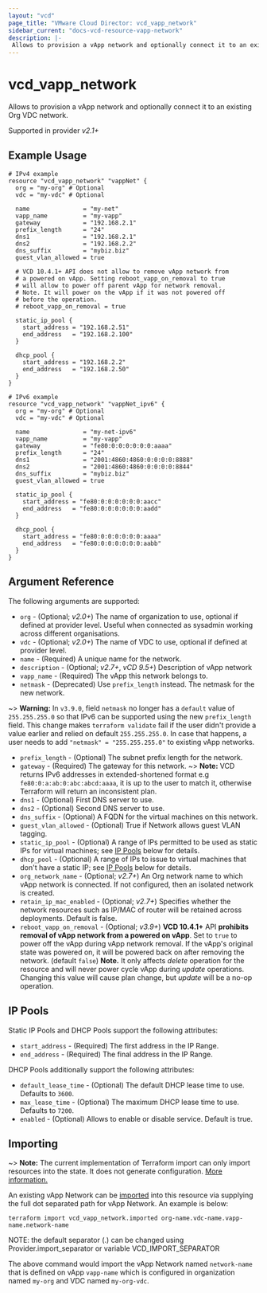 ```yaml
---
layout: "vcd"
page_title: "VMware Cloud Director: vcd_vapp_network"
sidebar_current: "docs-vcd-resource-vapp-network"
description: |-
 Allows to provision a vApp network and optionally connect it to an existing Org VDC network.
---
```


# vcd\_vapp\_network

 Allows to provision a vApp network and optionally connect it to an existing Org VDC network.

Supported in provider *v2.1+*

## Example Usage

```hcl
# IPv4 example
resource "vcd_vapp_network" "vappNet" {
  org = "my-org" # Optional
  vdc = "my-vdc" # Optional

  name               = "my-net"
  vapp_name          = "my-vapp"
  gateway            = "192.168.2.1"
  prefix_length      = "24"
  dns1               = "192.168.2.1"
  dns2               = "192.168.2.2"
  dns_suffix         = "mybiz.biz"
  guest_vlan_allowed = true

  # VCD 10.4.1+ API does not allow to remove vApp network from
  # a powered on vApp. Setting reboot_vapp_on_removal to true
  # will allow to power off parent vApp for network removal.
  # Note. It will power on the vApp if it was not powered off 
  # before the operation.
  # reboot_vapp_on_removal = true

  static_ip_pool {
    start_address = "192.168.2.51"
    end_address   = "192.168.2.100"
  }

  dhcp_pool {
    start_address = "192.168.2.2"
    end_address   = "192.168.2.50"
  }
}

# IPv6 example
resource "vcd_vapp_network" "vappNet_ipv6" {
  org = "my-org" # Optional
  vdc = "my-vdc" # Optional

  name               = "my-net-ipv6"
  vapp_name          = "my-vapp"
  gateway            = "fe80:0:0:0:0:0:0:aaaa"
  prefix_length      = "24"
  dns1               = "2001:4860:4860:0:0:0:0:8888"
  dns2               = "2001:4860:4860:0:0:0:0:8844"
  dns_suffix         = "mybiz.biz"
  guest_vlan_allowed = true

  static_ip_pool {
    start_address = "fe80:0:0:0:0:0:0:aacc"
    end_address   = "fe80:0:0:0:0:0:0:aadd"
  }

  dhcp_pool {
    start_address = "fe80:0:0:0:0:0:0:aaaa"
    end_address   = "fe80:0:0:0:0:0:0:aabb"
  }
}
```

## Argument Reference

The following arguments are supported:

* `org` - (Optional; *v2.0+*) The name of organization to use, optional if defined at provider level. Useful when 
  connected as sysadmin working across different organisations.
* `vdc` - (Optional; *v2.0+*) The name of VDC to use, optional if defined at provider level.
* `name` - (Required) A unique name for the network.
* `description` - (Optional; *v2.7+*, *vCD 9.5+*) Description of vApp network
* `vapp_name` - (Required) The vApp this network belongs to.
* `netmask` - (Deprecated) Use `prefix_length` instead. The netmask for the new network.

~> **Warning:** In `v3.9.0`, field `netmask` no longer has a `default` value of  `255.255.255.0` so that IPv6 can be supported using the new `prefix_length` field. 
This change makes `terraform validate` fail if the user didn't provide a value earlier and relied on default `255.255.255.0`.
In case that happens, a user needs to add `"netmask" = "255.255.255.0"` to existing vApp networks.
* `prefix_length` - (Optional) The subnet prefix length for the network.
* `gateway` - (Required) The gateway for this network.
~> **Note:** VCD returns IPv6 addresses in extended-shortened format e.g `fe80:0:a:ab:0:abc:abcd:aaaa`, it is up to the user
to match it, otherwise Terraform will return an inconsistent plan.
* `dns1` - (Optional) First DNS server to use.
* `dns2` - (Optional) Second DNS server to use.
* `dns_suffix` - (Optional) A FQDN for the virtual machines on this network.
* `guest_vlan_allowed` - (Optional) True if Network allows guest VLAN tagging.
* `static_ip_pool` - (Optional) A range of IPs permitted to be used as static IPs for virtual machines; see [IP Pools](#ip-pools) below for details.
* `dhcp_pool` - (Optional) A range of IPs to issue to virtual machines that don't have a static IP; see [IP Pools](#ip-pools) below for details.
* `org_network_name` - (Optional; *v2.7+*) An Org network name to which vApp network is connected. If not configured, then an isolated network is created.
* `retain_ip_mac_enabled` - (Optional; *v2.7+*) Specifies whether the network resources such as IP/MAC of router will be retained across deployments. Default is false.
* `reboot_vapp_on_removal` - (Optional; *v3.9+*) **VCD 10.4.1+** API **prohibits removal of vApp
  network from a powered on vApp**. Set to `true` to power off the vApp during vApp network removal.
  If the vApp's original state was powered on, it will be powered back on after removing the
  network. (default `false`) **Note.** It only affects *delete* operation for the resource and will
  never power cycle vApp during *update* operations. Changing this value will cause plan change, but
  *update* will be a no-op operation.


<a id="ip-pools"></a>
## IP Pools

Static IP Pools and DHCP Pools support the following attributes:

* `start_address` - (Required) The first address in the IP Range.
* `end_address` - (Required) The final address in the IP Range.

DHCP Pools additionally support the following attributes:

* `default_lease_time` - (Optional) The default DHCP lease time to use. Defaults to `3600`.
* `max_lease_time` - (Optional) The maximum DHCP lease time to use. Defaults to `7200`.
* `enabled` - (Optional) Allows to enable or disable service. Default is true.

## Importing

~> **Note:** The current implementation of Terraform import can only import resources into the state.
It does not generate configuration. [More information.](https://www.terraform.io/docs/import/)

An existing vApp Network can be [imported][docs-import] into this resource
via supplying the full dot separated path for vApp Network. An example is below:

[docs-import]: https://www.terraform.io/docs/import/

```
terraform import vcd_vapp_network.imported org-name.vdc-name.vapp-name.network-name
```

NOTE: the default separator (.) can be changed using Provider.import_separator or variable VCD_IMPORT_SEPARATOR

The above command would import the vApp Network named `network-name` that is defined on vApp `vapp-name` 
which is configured in organization named `my-org` and VDC named `my-org-vdc`.
